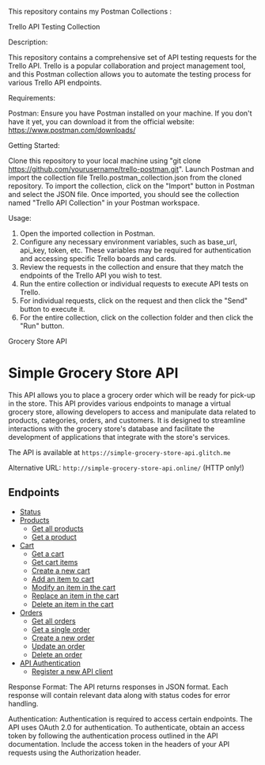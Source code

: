 This repository contains my Postman Collections :

Trello API Testing Collection

Description:

This repository contains a comprehensive set of API testing requests for the Trello API. Trello is a popular collaboration and project management tool, and this Postman collection allows you to automate the testing process for various Trello API endpoints.

Requirements:

Postman: Ensure you have Postman installed on your machine. If you don't have it yet, you can download it from the official website: https://www.postman.com/downloads/

Getting Started:

Clone this repository to your local machine using  "git clone https://github.com/yourusername/trello-postman.git".
Launch Postman and import the collection file Trello.postman_collection.json from the cloned repository.
To import the collection, click on the "Import" button in Postman and select the JSON file.
Once imported, you should see the collection named "Trello API Collection" in your Postman workspace.

Usage:

1. Open the imported collection in Postman.
2. Configure any necessary environment variables, such as base_url, api_key, token, etc. These variables may be required for authentication and accessing specific Trello boards and cards.
3. Review the requests in the collection and ensure that they match the endpoints of the Trello API you wish to test.
4. Run the entire collection or individual requests to execute API tests on Trello.
5. For individual requests, click on the request and then click the "Send" button to execute it.
6. For the entire collection, click on the collection folder and then click the "Run" button.


Grocery Store API
# Simple Grocery Store API

This API allows you to place a grocery order which will be ready for pick-up in the store. This API provides various endpoints to manage a virtual grocery store, allowing developers to access and manipulate data related to products, categories, orders, and customers. It is designed to streamline interactions with the grocery store's database and facilitate the development of applications that integrate with the store's services.

The API is available at `https://simple-grocery-store-api.glitch.me`

Alternative URL: `http://simple-grocery-store-api.online/` (HTTP only!)

## Endpoints

- [Status](#Status)
- [Products](#Products)
  - [Get all products](#Get-all-products)
  - [Get a product](#Get-a-product)
- [Cart](#Cart)
  - [Get a cart](#Get-a-cart)
  - [Get cart items](#Get-cart-items)
  - [Create a new cart](#Create-a-new-cart)
  - [Add an item to cart](#Add-an-item-to-cart)
  - [Modify an item in the cart](#Modify-an-item-in-the-cart)
  - [Replace an item in the cart](#Replace-an-item-in-the-cart)
  - [Delete an item in the cart](#Delete-an-item-in-the-cart)
- [Orders](#Orders)
  - [Get all orders](#Get-all-orders)
  - [Get a single order](#Get-a-single-order)
  - [Create a new order](#Create-a-new-order)
  - [Update an order](#Update-an-order)
  - [Delete an order](#Delete-an-order)
- [API Authentication](#API-Authentication)
  - [Register a new API client](#Register-a-new-API-client)

Response Format:
The API returns responses in JSON format. Each response will contain relevant data along with status codes for error handling.

Authentication:
Authentication is required to access certain endpoints. The API uses OAuth 2.0 for authentication. To authenticate, obtain an access token by following the authentication process outlined in the API documentation. Include the access token in the headers of your API requests using the Authorization header.







